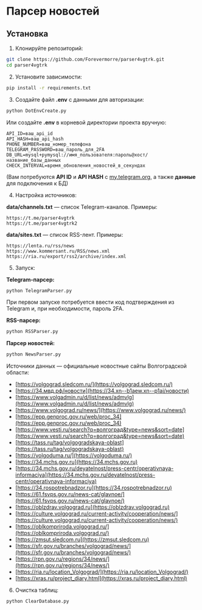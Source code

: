 # Парсер новостей
## Установка

1. Клонируйте репозиторий:

```bash
git clone https://github.com/Forevermorre/parser4vgtrk.git
cd parser4vgtrk
```

2. Установите зависимости:

```bash
pip install -r requirements.txt
```

3. Создайте файл **.env** с данными для авторизации:

```bash
python DotEnvCreate.py
```
Или создайте **.env** в корневой директории проекта вручную:
```
API_ID=ваш_api_id
API_HASH=ваш_api_hash
PHONE_NUMBER=ваш_номер_телефона
TELEGRAM_PASSWORD=ваш_пароль_для_2FA
DB_URL=mysql+pymysql://имя_пользователя:пароль@хост/название_базы_данных
CHECK_INTERVAL=время_обновления_новостей_в_секундах
```
(Вам потребуются **API ID** и **API HASH** с [my.telegram.org](https://my.telegram.org/), а также **данные** для подключения к БД)

4. Настройка источников:

**data/channels.txt** — список Telegram-каналов. Примеры:
```
https://t.me/parser4vgtrk
https://t.me/parser4vgtrk2
```
**data/sites.txt** — список RSS-лент. Примеры:
```
https://lenta.ru/rss/news
https://www.kommersant.ru/RSS/news.xml
https://ria.ru/export/rss2/archive/index.xml
```

5. Запуск:

**Telegram-парсер:**
```bash
python TelegramParser.py
```
При первом запуске потребуется ввести код подтверждения из Telegram и, при необходимости, пароль 2FA.

**RSS-парсер:**
```bash
python RSSParser.py
```

**Парсер новостей:**
```bash
python NewsParser.py
```
Источники данных — официальные новостные сайты Волгоградской области:
- [https://volgograd.sledcom.ru/](https://volgograd.sledcom.ru/)
- [https://34.мвд.рф/новости](https://34.xn--b1aew.xn--p1ai/новости)
- [https://www.volgadmin.ru/d/list/news/admvlg](https://www.volgadmin.ru/d/list/news/admvlg)
- [https://www.volgograd.ru/news/](https://www.volgograd.ru/news/)
- [https://epp.genproc.gov.ru/web/proc_34](https://epp.genproc.gov.ru/web/proc_34)
- [https://www.vesti.ru/search?q=волгоград&type=news&sort=date](https://www.vesti.ru/search?q=волгоград&type=news&sort=date)
- [https://tass.ru/tag/volgogradskaya-oblast](https://tass.ru/tag/volgogradskaya-oblast)
- [https://volgoduma.ru/](https://volgoduma.ru/)
- [https://34.mchs.gov.ru](https://34.mchs.gov.ru)
- [https://34.mchs.gov.ru/deyatelnost/press-centr/operativnaya-informaciya](https://34.mchs.gov.ru/deyatelnost/press-centr/operativnaya-informaciya)
- [https://34.rospotrebnadzor.ru](https://34.rospotrebnadzor.ru)
- [https://61.fsvps.gov.ru/news-cat/glavnoe/](https://61.fsvps.gov.ru/news-cat/glavnoe/)
- [https://oblzdrav.volgograd.ru](https://oblzdrav.volgograd.ru)
- [https://culture.volgograd.ru/current-activity/cooperation/news/](https://culture.volgograd.ru/current-activity/cooperation/news/)
- [https://oblkompriroda.volgograd.ru/](https://oblkompriroda.volgograd.ru/)
- [https://zmsut.sledcom.ru](https://zmsut.sledcom.ru)
- [https://sfr.gov.ru/branches/volgograd/news/](https://sfr.gov.ru/branches/volgograd/news/)
- [https://rpn.gov.ru/regions/34/news/](https://rpn.gov.ru/regions/34/news/)
- [https://ria.ru/location_Volgograd/](https://ria.ru/location_Volgograd/)
- [https://xras.ru/project_diary.html](https://xras.ru/project_diary.html)

6. Очистка таблиц:

```bash
python ClearDatabase.py
```
